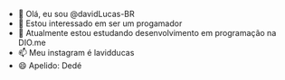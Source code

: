 - 👋 Olá, eu sou @davidLucas-BR
- 👀 Estou interessado em ser um progamador
- 🌱 Atualmente estou estudando desenvolvimento em programação na DIO.me 
- 📫 Meu instagram é lavidducas
- 😄 Apelido: Dedé

<!---
davidLucas-BR/davidLucas-BR is a ✨ special ✨ repository because its `README.md` (this file) appears on your GitHub profile.
You can click the Preview link to take a look at your changes.
--->
